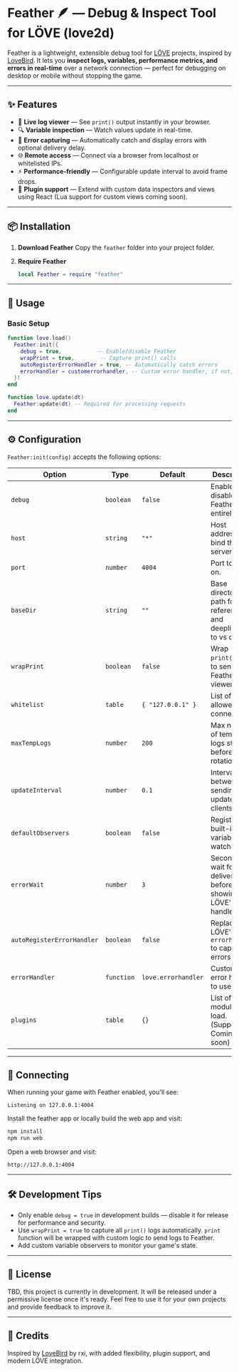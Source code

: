 # Feather 🪶 — Debug & Inspect Tool for LÖVE (love2d)

Feather is a lightweight, extensible debug tool for [LÖVE](https://love2d.org) projects, inspired by [LoveBird](https://github.com/rxi/lovebird).
It lets you **inspect logs, variables, performance metrics, and errors in real-time** over a network connection — perfect for debugging on desktop or mobile without stopping the game.

---

## ✨ Features

- 📜 **Live log viewer** — See `print()` output instantly in your browser.
- 🔍 **Variable inspection** — Watch values update in real-time.
- 🚨 **Error capturing** — Automatically catch and display errors with optional delivery delay.
- 🌐 **Remote access** — Connect via a browser from localhost or whitelisted IPs.
- ⚡ **Performance-friendly** — Configurable update interval to avoid frame drops.
- 🔌 **Plugin support** — Extend with custom data inspectors and views using React (Lua support for custom views coming soon).

---

## 📦 Installation

1. **Download Feather**
   Copy the `feather` folder into your project folder.

2. **Require Feather**

   ```lua
   local Feather = require "feather"
   ```

---

## 🚀 Usage

### Basic Setup

```lua
function love.load()
  Feather:init({
    debug = true,           -- Enable/disable Feather
    wrapPrint = true,        -- Capture print() calls
    autoRegisterErrorHandler = true, -- Automatically catch errors
    errorHandler = customerrorhandler, -- Custom error handler, if not, a copy of LÖVE's error handler will be used
  })
end

function love.update(dt)
  Feather:update(dt) -- Required for processing requests
end
```

---

## ⚙️ Configuration

`Feather:init(config)` accepts the following options:

| Option                      | Type        | Default              | Description |
|-----------------------------|-------------|----------------------|-------------|
| `debug`                     | `boolean`   | `false`              | Enable or disable Feather entirely. |
| `host`                      | `string`    | `"*"`                | Host address to bind the server to. |
| `port`                      | `number`    | `4004`               | Port to listen on. |
| `baseDir`                   | `string`    | `""`                 | Base directory path for file references and deeplinking to vs code |
| `wrapPrint`                  | `boolean`   | `false`              | Wrap `print()` calls to send to Feather's log viewer. |
| `whitelist`                 | `table`     | `{ "127.0.0.1" }`    | List of IPs allowed to connect. |
| `maxTempLogs`                | `number`    | `200`                | Max number of temporary logs stored before rotation. |
| `updateInterval`             | `number`    | `0.1`                | Interval between sending updates to clients. |
| `defaultObservers`           | `boolean`   | `false`               | Register built-in variable watchers. |
| `errorWait`                  | `number`    | `3`                  | Seconds to wait for error delivery before showing LÖVE's handler. |
| `autoRegisterErrorHandler`   | `boolean`   | `false`              | Replace LÖVE's `errorhandler` to capture errors. |
| `errorHandler`               | `function`  | `love.errorhandler`  | Custom error handler to use. |
| `plugins`                    | `table`     | `{}`                 | List of plugin modules to load. (Support Coming soon) |

---

## 🔗 Connecting

When running your game with Feather enabled, you'll see:

```text
Listening on 127.0.0.1:4004
```

Install the feather app or locally build the web app and visit:

```bash
npm install
npm run web
```

Open a web browser and visit:

```url
http://127.0.0.1:4004
```

---

## 🛠 Development Tips

- Only enable `debug = true` in development builds — disable it for release for performance and security.
- Use `wrapPrint = true` to capture all `print()` logs automatically. `print` function will be wrapped with custom logic to send logs to Feather.
- Add custom variable observers to monitor your game's state.

---

## 📜 License

TBD, this project is currently in development. It will be released under a permissive license once it's ready. Feel free to use it for your own projects and provide feedback to improve it.

---

## 🙏 Credits

Inspired by [LoveBird](https://github.com/rxi/lovebird) by rxi, with added flexibility, plugin support, and modern LÖVE integration.
